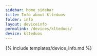 ```yaml
---
sidebar: home_sidebar
title: Info about klteduos
folder: info
layout: deviceinfo
permalink: /devices/klteduos/
device: klteduos
---
```

{% include templates/device_info.md %}
